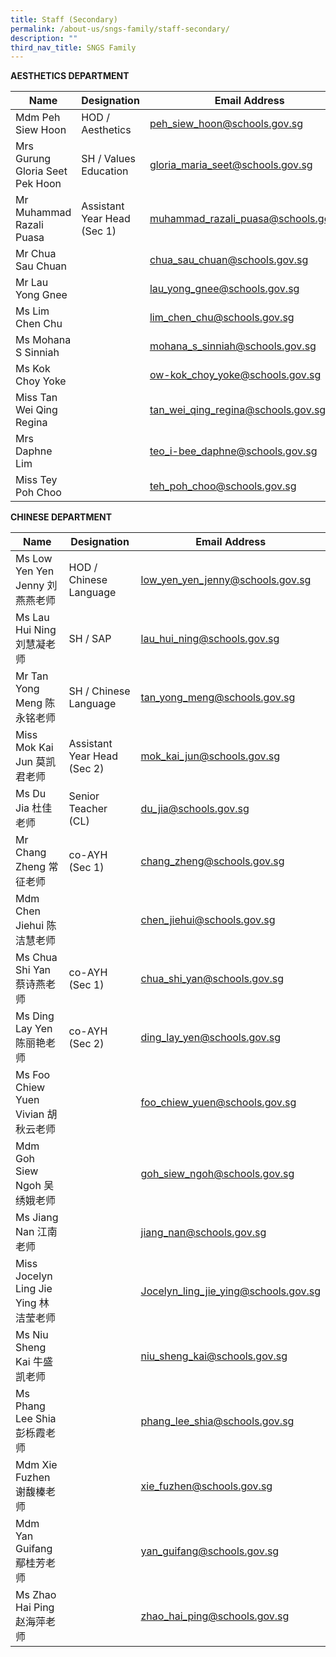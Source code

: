 ```yaml
---
title: Staff (Secondary)
permalink: /about-us/sngs-family/staff-secondary/
description: ""
third_nav_title: SNGS Family
---
```

**AESTHETICS DEPARTMENT**

| Name | Designation | Email Address |
| -------- | -------- | -------- |
| Mdm Peh Siew Hoon     | HOD / Aesthetics     | peh_siew_hoon@schools.gov.sg     |
| Mrs Gurung Gloria Seet Pek Hoon     | SH / Values Education     | gloria_maria_seet@schools.gov.sg     |
| Mr Muhammad Razali Puasa     | Assistant Year Head (Sec 1)     | muhammad_razali_puasa@schools.gov.sg    |
| Mr Chua Sau Chuan     |      | chua_sau_chuan@schools.gov.sg     |
| Mr Lau Yong Gnee     |      | lau_yong_gnee@schools.gov.sg     |
| Ms Lim Chen Chu     |      | lim_chen_chu@schools.gov.sg     |
| Ms Mohana S Sinniah    |      | mohana_s_sinniah@schools.gov.sg     |
| Ms Kok Choy Yoke     |      | ow-kok_choy_yoke@schools.gov.sg     |
| Miss Tan Wei Qing Regina    |      | tan_wei_qing_regina@schools.gov.sg     |
| Mrs Daphne Lim     |      | teo_i-bee_daphne@schools.gov.sg     |
| Miss Tey Poh Choo     |      | teh_poh_choo@schools.gov.sg     |


**CHINESE DEPARTMENT**

| Name | Designation | Email Address |
| -------- | -------- | -------- |
| Ms Low Yen Yen Jenny 刘燕燕老师     | HOD / Chinese Language     | low_yen_yen_jenny@schools.gov.sg     |
| Ms Lau Hui Ning 刘慧凝老师     | SH / SAP     | lau_hui_ning@schools.gov.sg     |
| Mr Tan Yong Meng 陈永铭老师     | SH / Chinese Language    | tan_yong_meng@schools.gov.sg    |
| Miss Mok Kai Jun 莫凯君老师     | Assistant Year Head (Sec 2)     | mok_kai_jun@schools.gov.sg     |
| Ms Du Jia 杜佳老师     | Senior Teacher (CL)     | du_jia@schools.gov.sg     |
| Mr Chang Zheng 常征老师     | co-AYH (Sec 1)     | chang_zheng@schools.gov.sg     |
| Mdm Chen Jiehui 陈洁慧老师    |      | chen_jiehui@schools.gov.sg     |
| Ms Chua Shi Yan 蔡诗燕老师     | co-AYH (Sec 1)     | chua_shi_yan@schools.gov.sg     |
| Ms Ding Lay Yen 陈丽艳老师    | co-AYH (Sec 2)     | ding_lay_yen@schools.gov.sg     |
| Ms Foo Chiew Yuen Vivian 胡秋云老师     |      | foo_chiew_yuen@schools.gov.sg     |
| Mdm Goh Siew Ngoh 吴绣娥老师     |      | goh_siew_ngoh@schools.gov.sg     |
| Ms Jiang Nan 江南老师     |      | jiang_nan@schools.gov.sg     |
| Miss Jocelyn Ling Jie Ying 林洁莹老师    |      | Jocelyn_ling_jie_ying@schools.gov.sg     |
| Ms Niu Sheng Kai 牛盛凯老师     |      | niu_sheng_kai@schools.gov.sg     |
| Ms Phang Lee Shia 彭栎霞老师     |      | phang_lee_shia@schools.gov.sg     |
| Mdm Xie Fuzhen 谢馥榛老师     |      | xie_fuzhen@schools.gov.sg     |
| Mdm Yan Guifang 鄢桂芳老师     |      | yan_guifang@schools.gov.sg     |
| Ms Zhao Hai Ping 赵海萍老师     |      | zhao_hai_ping@schools.gov.sg     |